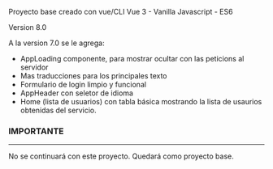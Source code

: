Proyecto base creado con vue/CLI
Vue 3 - Vanilla Javascript - ES6

Version 8.0

A la version 7.0 se le agrega:

*  AppLoading componente, para mostrar ocultar con las peticions al servidor
*  Mas traducciones para los principales texto
*  Formulario de login limpio y funcional
*  AppHeader con seletor de idioma
*  Home (lista de usuarios) con tabla básica mostrando la lista de usaurios obtenidas del servicio.


### IMPORTANTE
---

No se continuará con este proyecto. Quedará como proyecto base.
